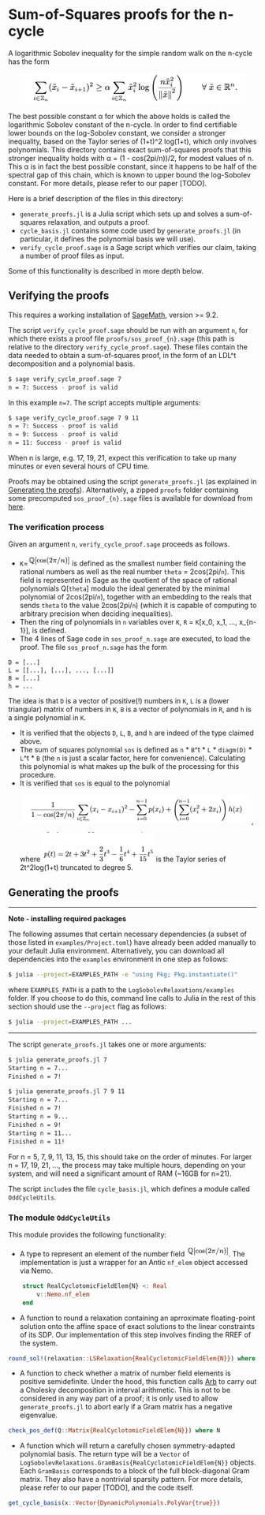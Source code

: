 # Sum-of-Squares proofs for the n-cycle

A logarithmic Sobolev inequality for the simple random walk on the n-cycle has the form
<p align=center><img src=../img/ls.png></p>
The best possible constant α for which the above holds is called the logarithmic Sobolev constant of the n-cycle.
In order to find certifiable lower bounds on the log-Sobolev constant, we consider a stronger inequality, based on the Taylor series of (1+t)^2
log(1+t), which only involves polynomials.
This directory contains exact sum-of-squares proofs that this stronger inequality holds with α = (1 - cos(2pi/n))/2, for modest values of n.
This α is in fact the best possible constant, since it happens to be half of the spectral gap of this chain, which is known to upper bound the log-Sobolev constant.
For more details, please refer to our paper [TODO].

Here is a brief description of the files in this directory:
- `generate_proofs.jl` is a Julia script which sets up and solves a sum-of-squares relaxation, and outputs a proof.
- `cycle_basis.jl` contains some code used by `generate_proofs.jl` (in particular, it defines the polynomial basis we will use).
- `verify_cycle_proof.sage` is a Sage script which verifies our claim, taking a number of proof files as input.

Some of this functionality is described in more depth below.

## Verifying the proofs

This requires a working installation of [SageMath](https://www.sagemath.org), version >= 9.2.

The script `verify_cycle_proof.sage` should be run with an argument `n`, for which there exists a proof file `proofs/sos_proof_{n}.sage` (this path is relative to the directory `verify_cycle_proof.sage`).
These files contain the data needed to obtain a sum-of-squares proof, in the form of an LDL^t decomposition and a polynomial basis.
```bash
$ sage verify_cycle_proof.sage 7
n = 7: Success - proof is valid
```
In this example `n=7`. The script accepts multiple arguments:
```bash
$ sage verify_cycle_proof.sage 7 9 11
n = 7: Success - proof is valid
n = 9: Success - proof is valid
n = 11: Success - proof is valid
```
When n is large, e.g. 17, 19, 21, expect this verification to take up many minutes or even several hours of CPU time.

Proofs may be obtained using the script `generate_proofs.jl` (as explained in [Generating the proofs](#Generating-the-proofs)).
Alternatively, a zipped `proofs` folder containing some precomputed `sos_proof_{n}.sage` files is available for download from [here](https://github.com/oisinfaust/LogSobolevRelaxations/releases/download/v0.1.0/proofs.zip).

### The verification process

Given an argument `n`, `verify_cycle_proof.sage` proceeds as follows.

- `K`=<img src=../img/nf.png> is defined as the smallest number field containing the rational numbers as well as the real number `theta` = 2cos(2pi/`n`).
This field is represented in Sage as the quotient of the space of rational polynomials Q[`theta`] modulo the ideal generated by the minimal polynomial of 2cos(2pi/`n`), together with an embedding to the reals that sends `theta` to the value 2cos(2pi/`n`) (which it is capable of computing to arbitrary precision when deciding inequalities).
- Then the ring of polynomials in `n` variables over `K`, `R` = `K`[x_0, x_1, ..., x_{n-1}], is defined.
- The 4 lines of Sage code in `sos_proof_n.sage` are executed, to load the proof.
The file `sos_proof_n.sage` has the form
```python3
D = [...]
L = [[...], [...], ..., [...]]
B = [...]
h = ...
```
The idea is that `D` is a vector of positive(!) numbers in `K`, `L` is a (lower triangular) matrix of numbers in `K`, `B` is a vector of polynomials in `R`, and `h` is a single polynomial in `K`.
- It is verified that the objects `D`, `L`, `B`, and `h` are indeed of the type claimed above.
- The sum of squares polynomial `sos` is defined as `n` * `B`^t * `L` * `diagm(D)` * `L`^t * `B` (the `n` is just a scalar factor, here for convenience).
Calculating this polynomial is what makes up the bulk of the processing for this procedure.
- It is verified that `sos` is equal to the polynomial  
  <p align=center><img src=../img/lhs.png>,</p>
  where <img src=../img/p.png> is the Taylor series of 2t^2log(1+t) truncated to degree 5.

## Generating the proofs
---
**Note - installing required packages**

The following assumes that certain necessary dependencies (a subset of those listed in `examples/Project.toml`) have already been added manually to your default Julia environment. Alternatively, you can download all dependencies into the `examples` environment in one step as follows:
```bash
$ julia --project=EXAMPLES_PATH -e "using Pkg; Pkg.instantiate()"
```
where `EXAMPLES_PATH` is a path to the `LogSobolevRelaxations/examples` folder.
If you choose to do this, command line calls to Julia in the rest of this section should use the ``--project`` flag as follows:

```bash
$ julia --project=EXAMPLES_PATH ...
```

---

The script `generate_proofs.jl` takes one or more arguments:
```bash
$ julia generate_proofs.jl 7
Starting n = 7...
Finished n = 7!
```
```bash
$ julia generate_proofs.jl 7 9 11
Starting n = 7...
Finished n = 7!
Starting n = 9...
Finished n = 9!
Starting n = 11...
Finished n = 11!
```
For n = 5, 7, 9, 11, 13, 15, this should take on the order of minutes. For larger n = 17, 19, 21, ..., the process may take multiple hours, depending on your system, and will need a significant amount of RAM (~16GB for n=21).

The script `include`s the file `cycle_basis.jl`, which defines a module called `OddCycleUtils`.

### The module `OddCycleUtils`

This module provides the following functionality:
- A type to represent an element of the number field <img src=../img/nf.png>.
The implementation is just a wrapper for an Antic `nf_elem` object accessed via Nemo.
```julia
    struct RealCyclotomicFieldElem{N} <: Real
        v::Nemo.nf_elem
    end
```
- A function to round a relaxation containing an aprroximate floating-point solution onto the affine space of exact solutions to the linear constraints of its SDP. Our implementation of this step involves finding the RREF of the system.
```julia
round_sol!(relaxation::LSRelaxation{RealCyclotomicFieldElem{N}}) where N
```
- A function to check whether a matrix of number field elements is positive semidefinite.
Under the hood, this function calls [Arb](https://arblib.org) to carry out a Cholesky decomposition in interval arithmetic.
This is not to be considered in any way part of a proof; it is only used to allow `generate_proofs.jl` to abort early if a Gram matrix has a negative eigenvalue.
```julia
check_pos_def(Q::Matrix{RealCyclotomicFieldElem{N}}) where N
```
- A function which will return a carefully chosen symmetry-adapted polynomial basis. The return type will be a `Vector` of `LogSobolevRelaxations.GramBasis{RealCyclotomicFieldElem{N}}` objects. Each `GramBasis` corresponds to a block of the full block-diagonal Gram matrix. They also have a nontrivial sparsity pattern. For more details, please refer to our paper [TODO], and the code itself.
```julia
get_cycle_basis(x::Vector{DynamicPolynomials.PolyVar{true}})
```

